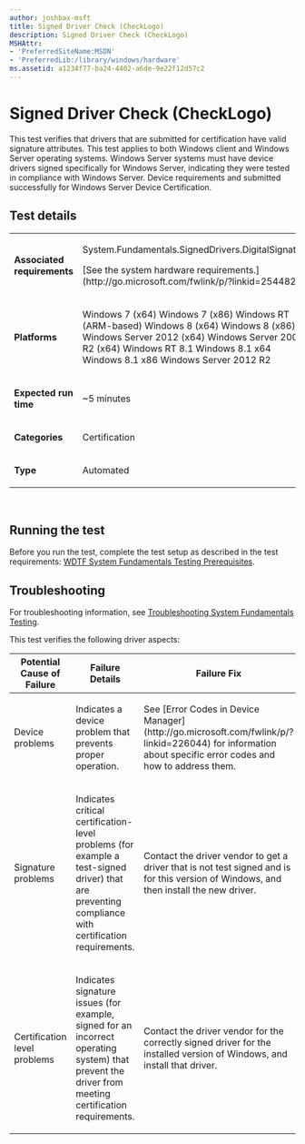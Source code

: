 ```yaml
---
author: joshbax-msft
title: Signed Driver Check (CheckLogo)
description: Signed Driver Check (CheckLogo)
MSHAttr:
- 'PreferredSiteName:MSDN'
- 'PreferredLib:/library/windows/hardware'
ms.assetid: a1234f77-ba24-4402-a6de-9e22f12d57c2
---
```


# Signed Driver Check (CheckLogo)


This test verifies that drivers that are submitted for certification have valid signature attributes. This test applies to both Windows client and Windows Server operating systems. Windows Server systems must have device drivers signed specifically for Windows Server, indicating they were tested in compliance with Windows Server. Device requirements and submitted successfully for Windows Server Device Certification.

## Test details


<table>
<colgroup>
<col width="50%" />
<col width="50%" />
</colgroup>
<tbody>
<tr class="odd">
<td><p><strong>Associated requirements</strong></p></td>
<td><p>System.Fundamentals.SignedDrivers.DigitalSignature</p>
<p>[See the system hardware requirements.](http://go.microsoft.com/fwlink/p/?linkid=254482)</p></td>
</tr>
<tr class="even">
<td><p><strong>Platforms</strong></p></td>
<td><p>Windows 7 (x64) Windows 7 (x86) Windows RT (ARM-based) Windows 8 (x64) Windows 8 (x86) Windows Server 2012 (x64) Windows Server 2008 R2 (x64) Windows RT 8.1 Windows 8.1 x64 Windows 8.1 x86 Windows Server 2012 R2</p></td>
</tr>
<tr class="odd">
<td><p><strong>Expected run time</strong></p></td>
<td><p>~5 minutes</p></td>
</tr>
<tr class="even">
<td><p><strong>Categories</strong></p></td>
<td><p>Certification</p></td>
</tr>
<tr class="odd">
<td><p><strong>Type</strong></p></td>
<td><p>Automated</p></td>
</tr>
</tbody>
</table>

 

## Running the test


Before you run the test, complete the test setup as described in the test requirements: [WDTF System Fundamentals Testing Prerequisites](wdtf-system-fundamentals-testing-prerequisites.md).

## Troubleshooting


For troubleshooting information, see [Troubleshooting System Fundamentals Testing](troubleshooting-system-fundamentals-testing.md).

This test verifies the following driver aspects:

<table>
<colgroup>
<col width="33%" />
<col width="33%" />
<col width="33%" />
</colgroup>
<thead>
<tr class="header">
<th>Potential Cause of Failure</th>
<th>Failure Details</th>
<th>Failure Fix</th>
</tr>
</thead>
<tbody>
<tr class="odd">
<td><p>Device problems</p></td>
<td><p>Indicates a device problem that prevents proper operation.</p></td>
<td><p>See [Error Codes in Device Manager](http://go.microsoft.com/fwlink/p/?linkid=226044) for information about specific error codes and how to address them.</p></td>
</tr>
<tr class="even">
<td><p>Signature problems</p></td>
<td><p>Indicates critical certification-level problems (for example a test-signed driver) that are preventing compliance with certification requirements.</p></td>
<td><p>Contact the driver vendor to get a driver that is not test signed and is for this version of Windows, and then install the new driver.</p></td>
</tr>
<tr class="odd">
<td><p>Certification level problems</p></td>
<td><p>Indicates signature issues (for example, signed for an incorrect operating system) that prevent the driver from meeting certification requirements.</p></td>
<td><p>Contact the driver vendor for the correctly signed driver for the installed version of Windows, and install that driver.</p></td>
</tr>
</tbody>
</table>

 

 

 






